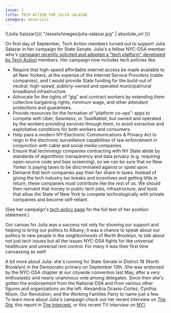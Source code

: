 ```yaml
---
issue: 1
title: TECH ACTION FOR JULIA SALAZAR
category: materials
---
```

![Julia Salazar]({{ "/assets/images/julia-salazar.jpg" | absolute_url }})

On first day of September, Tech Action members turned out to support Julia Salazar in her campaign for State Senate. Julia's a fellow NYC-DSA member who's [campaign recently solicited and adopted a "tech platform" developed by Tech Action](https://www.salon.com/2018/08/13/exclusive-democratic-socialists-of-america-backed-candidate-julia-salazar-challenges-silicon-valley/) members. Her campaign now includes tech policies like:

- Require that high-speed affordable internet access be made available to all New Yorkers, at the expense of the Internet Service Providers (cable companies), and I would provide State funding for the build-out of neutral, high-speed, publicly-owned and operated municipal/rural broadband infrastructure.
- Advocate for the rights of “gig” and contract workers by extending them collective bargaining rights, minimum wage, and other attendant protections and guarantees.
- Provide resources for the formation of “platform co-ops”: apps to compete with Uber, Seamless, or TaskRabbit, but owned and operated by the workers providing services through them, to avoid extractive and exploitative conditions for both workers and consumers.
- Help pass a modern NY-Electronic Communications & Privacy Act to reign in the electronic surveillance capabilities of law enforcement in conjunction with cable and social media companies.
- Ensure that technology companies contracting with NY State abide by standards of algorithmic transparency and data privacy (e.g. requiring open-source code and bias screening), so we can be sure that no New Yorker is paying taxes to be discriminated against or spied upon.
- Demand that tech companies pay their fair share in taxes. Instead of giving the tech industry tax breaks and incentives and getting little in return, these companies must contribute like the rest of us. We should then reinvest that money in public tech jobs, infrastructure, and tools that allow the State of New York to compete technologically with private companies and become self-reliant.

(See her campaign's [tech policy page](https://salazarforsenate.com/issues/tech) for the full text of her position statement.)

Our canvas for Julia was a success not only for showing our support and helping to bring our politics to Albany; it was a chance to speak about our politics to new people in the neighborhoods of North Brooklyn, to talk about not just tech issues but all the issues NYC-DSA fights for like universal healthcare and universal rent control. For many it was their first time canvassing as well!

A bit more about Julia: she's running for State Senate in District 18 (North Brooklyn) in the Democratic primary on September 13th. She was endorsed by the NYC-DSA chapter at our citywide convention last May, after a very enthusiastic and nearly unanimous vote among delegates. Since then she's gotten the endorsement from the National DSA and from various other figures and organizations on the left: Alexandria Ocasio-Cortez, Cynthia Nixon, Our Revolution, and the Working Families Party to name just a few. To learn more about Julia's campaign check out her recent interview on [The Dig](https://www.blubrry.com/jacobin/35488804/the-dig-julia-salazar-brings-socialist-insurgency-to-brooklyn/), this report in [The Intercept](https://theintercept.com/2018/07/03/julia-salazar-state-senate-new-york-dsa/), or this recent TV interview on [NY1](https://www.ny1.com/nyc/all-boroughs/inside-city-hall/2018/07/20/primary-politics--meet-julia-salazar).
